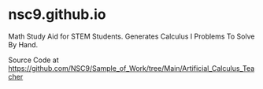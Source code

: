 # nsc9.github.io
Math Study Aid for STEM Students. Generates Calculus I Problems To Solve By Hand.

Source Code at https://github.com/NSC9/Sample_of_Work/tree/Main/Artificial_Calculus_Teacher
